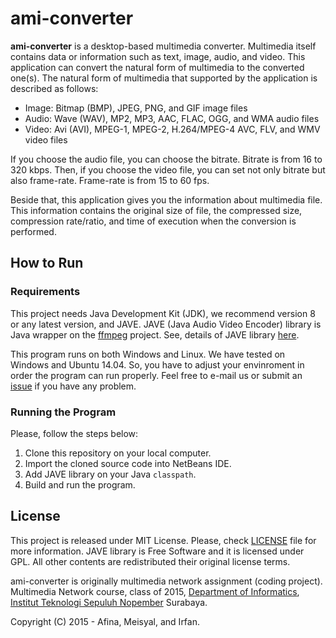 # ami-converter

**ami-converter** is a desktop-based multimedia converter. Multimedia itself
contains data or information such as text, image, audio, and video. This
application can convert the natural form of multimedia to the converted one(s).
The natural form of multimedia that supported by the application is described
as follows:

* Image: Bitmap (BMP), JPEG, PNG, and GIF image files
* Audio: Wave (WAV), MP2, MP3, AAC, FLAC, OGG, and WMA audio files
* Video: Avi (AVI), MPEG-1, MPEG-2, H.264/MPEG-4 AVC, FLV, and WMV video files

If you choose the audio file, you can choose the bitrate. Bitrate is from 16 to
320 kbps. Then, if you choose the video file, you can set not only bitrate but
also frame-rate. Frame-rate is from 15 to 60 fps. 

Beside that, this application gives you the information about multimedia file.
This information contains the original size of file, the compressed size,
compression rate/ratio, and time of execution when the conversion is performed.

## How to Run

### Requirements

This project needs Java Development Kit (JDK), we recommend version 8 or any latest
version, and JAVE. JAVE (Java Audio Video Encoder) library is Java wrapper on the
[ffmpeg][ffmpeg] project. See, details of JAVE library [here][jave].

This program runs on both Windows and Linux. We have tested on Windows and Ubuntu 14.04.
So, you have to adjust your envinroment in order the program can run properly. Feel
free to e-mail us or submit an [issue][issue] if you have any problem.

### Running the Program

Please, follow the steps below:

1. Clone this repository on your local computer.
2. Import the cloned source code into NetBeans IDE.
3. Add JAVE library on your Java `classpath`.
4. Build and run the program.

## License

This project is released under MIT License. Please, check [LICENSE][license] file for
more information. JAVE library is Free Software and it is licensed under GPL. All
other contents are redistributed their original license terms.

ami-converter is originally multimedia network assignment (coding project). Multimedia
Network course, class of 2015, [Department of Informatics][ifits], [Institut Teknologi
Sepuluh Nopember][its] Surabaya.

Copyright (C) 2015 - Afina, Meisyal, and Irfan.

[ffmpeg]: http://ffmpeg.mplayerhq.hu/
[jave]: http://www.sauronsoftware.it/projects/jave/index.php
[issue]: https://github.com/meisyal/ami-converter/issues
[license]: https://github.com/meisyal/ami-converter/blob/master/LICENSE
[ifits]: http://if.its.ac.id
[its]: https://its.ac.id
